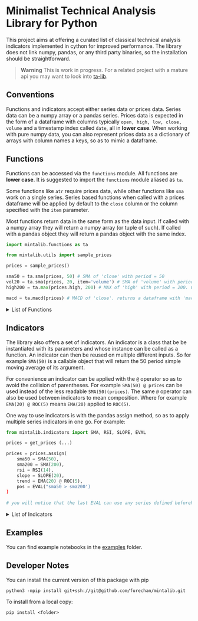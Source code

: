 # Minimalist Technical Analysis Library for Python


This project aims at offering a curated list of classical technical analysis indicators
implemented in cython for improved performance.
The library does not link numpy, pandas, or any third party binaries,
so the installation should be straightforward.


> **Warning**
> This is work in progress. For a related project with a mature api you may want to look into
> [ta-lib](https://pypi.org/project/TA-Lib/).


## Conventions

Functions and indicators accept either series data or prices data. Series data can be a numpy array or
a pandas series. Prices data is expected in the form of a dataframe with
columns typically `open, high, low, close, volume`
and a timestamp index called `date`, all in **lower case**. When working with pure numpy data,
you can also represent prices data as a dictionary of arrays with column names a keys,
so as to mimic a dataframe.  


## Functions
Functions can be accessed via the `functions` module. All functions are **lower case**.
It is suggested to import the `functions` module aliased as `ta`.

Some functions like `atr` require prices data, while other functions like `sma` work on a single series.
Series based functions when called with a prices dataframe
will be applied by default to the `close` column or the column specified with the `item` parameter.


Most functions return data in the same form as the data input.
If called with a numpy array they will return a numpy array (or tuple of such).
If called with a pandas object they will return a pandas object with the same index. 

```python
import mintalib.functions as ta

from mintalib.utils import sample_prices

prices = sample_prices()

sma50 = ta.sma(prices, 50) # SMA of 'close' with period = 50
vol20 = ta.sma(prices, 20, item='volume') # SMA of 'volume' with period = 20
high200 = ta.max(prices.high, 200) # MAX of 'high' with period = 200. Could also have called with item='high'

macd = ta.macd(prices) # MACD of 'close'. returns a dataframe with 'macd', 'macdsignal', 'macdhist' columns  
```


<details>
<summary>List of Functions</summary>

| name     | input   | description                           |
|:---------|:--------|:--------------------------------------|
| avgprice | prices  | Average Price                         |
| typprice | prices  | Typical Price                         |
| wclprice | prices  | Weighted Close Price                  |
| midprice | prices  | Mid Price                             |
| log      | series  | Logarithm                             |
| exp      | series  | Exponential                           |
| roc      | series  | Rate of Change                        |
| diff     | series  | Difference                            |
| min      | series  | Rolling Minimum                       |
| max      | series  | Rolling Maximum                       |
| sum      | series  | Rolling Sum                           |
| mad      | series  | Mean Absolute Deviation               |
| stdev    | series  | Standard Deviation                    |
| sma      | series  | Simple Moving Average                 |
| ema      | series  | Exponential Moving Average            |
| rma      | series  | Rolling Moving Average (RSI Style)    |
| wma      | series  | Weighted Moving Average               |
| dema     | series  | Double Exponential Moving Average     |
| tema     | series  | Triple Exponential Moving Average     |
| ma       | series  | Generic Moving Average                |
| rsi      | series  | Relative Strength Index               |
| plusdi   | prices  | Plus Directional Index                |
| minusdi  | prices  | Minus Directional Index               |
| adx      | prices  | Average Directional Index             |
| trange   | prices  | True Range                            |
| atr      | prices  | Average True Range                    |
| natr     | prices  | Average True Range (normalized)       |
| latr     | prices  | Average True Range (logarithmic)      |
| psar     | prices  | Parabolic Stop and Reverse            |
| cci      | prices  | Commodity Channel Index               |
| cmf      | prices  | Chaikin Money Flow                    |
| mfi      | prices  | Money Flow Index                      |
| bop      | prices  | Balance of Power                      |
| bbands   | prices  | Bollinger Bands                       |
| keltner  | prices  | Keltner Channel                       |
| macd     | series  | Moving Average Convergenge Divergence |
| ppo      | series  | Price Percentage Oscillator           |
| slope    | series  | Slope (time linear regression)        |
| curve    | series  | Curve (time curvilinear regression)   |
| stoch    | prices  | Stochastik Oscillator                 |
| streak   | series  | Consecutive streak of ups/downs       |

</details>

## Indicators

The library also offers a set of indicators. An indicator is a class that be be instantiated with its parameters
and whose instance can be called as a function. An indicator can then be reused on multiple different inputs.
So for example `SMA(50)` is a callable object that will return the 50 period simple moving average of its argument.

For convenience an indicator can be applied with the `@` operator so as to avoid the collision of parentheses.
For example `SMA(50) @ prices` can be used instead of the less readable `SMA(50)(prices)`. 
The same `@` operator can also be used between indicators to mean composition.
Where for example `EMA(20) @ ROC(5)` means `EMA(20)` applied to `ROC(5)`.


One way to use indicators is with the pandas assign method, so as to apply multiple series indicators in one go. For example:

```python
from mintalib.indicators import SMA, RSI, SLOPE, EVAL

prices = get_prices (...)

prices = prices.assign(
    sma50 = SMA(50),
    sma200 = SMA(200),
    rsi = RSI(14),
    slope = SLOPE(20),
    trend = EMA(20) @ ROC(5),
    pos = EVAL("sma50 > sma200')
)
    
# you will notice that the last EVAL can use any series defined beforehand in the same function call
```

<details>
<summary>List of Indicators</summary>

| name           | description                           |
|:---------------|:--------------------------------------|
| PRICE          | Generic Price                         |
| AVGPRICE       | Average Price Indicator               |
| TYPPRICE       | Typical Price Indicator               |
| WCLPRICE       | Weighted Close Price Indicator        |
| MIDPRICE       | Mid Price Indicator                   |
| VOLUME         | Volume Indicator                      |
| LOG            | Logarithm                             |
| EXP            | Exponential                           |
| ROC            | Rate of Change                        |
| DIFF           | Difference                            |
| MIN            | Rolling Minimum                       |
| MAX            | Rolling Maximum                       |
| SUM            | Rolling Sum                           |
| MAD            | Mean Absolue Deviation                |
| STDEV          | Standard Deviation                    |
| SMA            | Simple Moving Average                 |
| EMA            | Exponential Moving Average            |
| RMA            | Rolling Moving Average (RSI Style)    |
| WMA            | Weighted Moving Average               |
| DEMA           | Double Exponential Moving Average     |
| TEMA           | Triple Exponential Moving Average     |
| RSI            | Relative Streng Index                 |
| ADX            | Average Directional Index             |
| PLUSDI         | Plus Directional Index                |
| MINUSDI        | Minus Directional Index               |
| TRANGE         | True Range                            |
| ATR            | Average True Range                    |
| NATR           | Average True Range (normalized)       |
| LATR           | Average True Range (log prices)       |
| PSAR           | Parabolic Stop and Reverse            |
| CCI            | Commodity Channel Index               |
| CMF            | Chaikin Money Flow                    |
| MFI            | Money Flow Index                      |
| BOP            | Balance of Power                      |
| BBANDS         | Bollinger Bands                       |
| KELTNER        | Keltner Channel                       |
| MACD           | Moving Average Convergence Divergence |
| PPO            | Price Percentage Oscillator           |
| SLOPE          | Slope (time linear regression)        |
| SLOPE.RVALUE   | Slope R-Value (Correlation)           |
| SLOPE.ERROR    | Slope Root Mean Square Error          |
| SLOPE.FORECAST | Slope Forecast                        |
| CURVE          | Curve (time curvilinear regression)   |
| CURVE.RVALUE   | Curve R-Value                         |
| CURVE.ERROR    | Curve Root Mean Square Error          |
| STOCH          | Stockchastic Oscillator               |
| EVAL           | Expression Eval (pandas only)         |

</details>

## Examples

You can find example notebooks in the [examples](https://github.com/furechan/mintalib/blob/main/examples/) folder. 


## Developer Notes


You can install the current version of this package with pip

```console
python3 -mpip install git+ssh://git@github.com/furechan/mintalib.git
```

To install from a local copy:
```console
pip install <folder>
```
